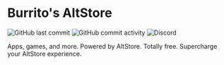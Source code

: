 # Burrito's AltStore
![GitHub last commit](https://img.shields.io/github/last-commit/burritosoftware/altstore) ![GitHub commit activity](https://img.shields.io/github/commit-activity/w/burritosoftware/altstore) ![Discord](https://img.shields.io/discord/419367512262705152)

Apps, games, and more. Powered by AltStore. Totally free. Supercharge your AltStore experience.
